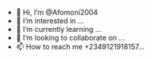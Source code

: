 - 👋 Hi, I’m @Afomoni2004
- 👀 I’m interested in ...
- 🌱 I’m currently learning ...
- 💞️ I’m looking to collaborate on ...
- 📫 How to reach me +2349121918157...

<!---
Afomoni2004/Afomoni2004 is a ✨ special ✨ repository because its `README.md` (this file) appears on your GitHub profile.
You can click the Preview link to take a look at your changes.
--->
